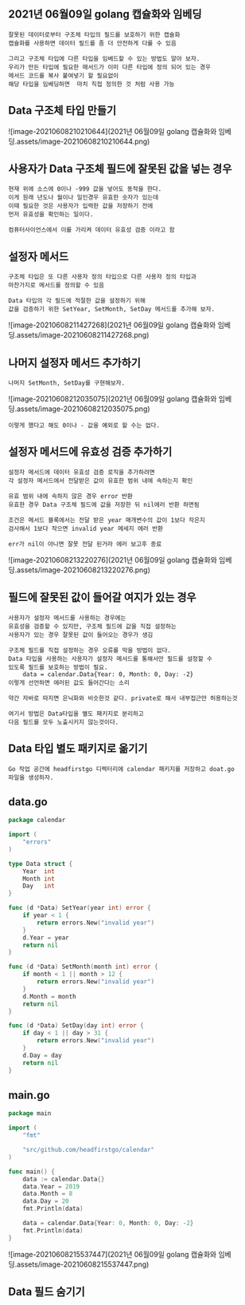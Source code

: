 ## 2021년 06월09일 golang 캡슐화와 임베딩  
```
잘못된 데이터로부터 구조체 타입의 필드를 보호하기 위한 캡슐화
캡슐화를 사용하면 데이터 필드를 좀 더 안전하게 다룰 수 있음

그리고 구조체 타입에 다른 타입을 임베드할 수 있는 방법도 알아 보자.
우리가 만든 타입에 필요한 매서드가 이미 다른 타입에 정의 되어 있는 경우
메서드 코드를 복사 붙여넣기 할 필요없이
해당 타입을 임베딩하면  마치 직접 정의한 것 처럼 사용 가능
```
## Data 구조체 타입 만들기  
![image-20210608210210644](2021년 06월09일 golang 캡슐화와 임베딩.assets/image-20210608210210644.png)
## 사용자가 Data 구조체 필드에 잘못된 값을 넣는 경우  
```
현재 위에 소스에 0이나 -999 값을 넣어도 동작을 한다. 
이게 원래 년도나 월이나 일인경우 유효한 숫자가 있는데
이때 필요한 것은 사용자가 입력한 값을 저장하기 전에
먼저 유효성을 확인하는 일이다.

컴퓨터사이언스에서 이를 가리켜 데이터 유효성 검증 이라고 함
```
## 설정자 메서드  
```
구조체 타입은 또 다른 사용자 정의 타입으로 다른 사용자 정의 타입과 
마찬가지로 메서드를 정의할 수 있음

Data 타입의 각 필드에 적절한 값을 설정하기 위해 
값을 검증하기 위한 SetYear, SetMonth, SetDay 메서드를 추가해 보자.
```
![image-20210608211427268](2021년 06월09일 golang 캡슐화와 임베딩.assets/image-20210608211427268.png)
## 나머지 설정자 메서드 추가하기  
```
나머지 SetMonth, SetDay를 구현해보자.
```
![image-20210608212035075](2021년 06월09일 golang 캡슐화와 임베딩.assets/image-20210608212035075.png)
```
이렇게 했다고 해도 0이나 - 값을 예외로 할 수는 없다. 
```
## 설정자 메서드에 유효성 검증 추가하기  
```
설정자 메서드에 데이터 유효성 검증 로직을 추가하려면
각 설정자 메서드에서 전달받은 값이 유효한 범위 내에 속하는지 확인

유효 범위 내에 속하지 않은 경우 error 반환
유효한 경우 Data 구조체 필드에 값을 저장한 뒤 nil에러 반환 하면됨

조건은 메서드 블록에서는 전달 받은 year 매개변수의 값이 1보다 작은지 
검사해서 1보다 작으면 invalid year 메세지 에러 반환

err가 nil이 아니면 잘못 전달 된거라 에러 보고후 종료
```
![image-20210608213220276](2021년 06월09일 golang 캡슐화와 임베딩.assets/image-20210608213220276.png)
## 필드에 잘못된 값이 들어갈 여지가 있는 경우  
```
사용자가 설정자 메서드를 사용하는 경우에는
유효성을 검증할 수 있지만, 구조체 필드에 값을 직접 설정하는 
사용자가 있는 경우 잘못된 값이 들어오는 경우가 생김

구조체 필드를 직접 설정하는 경우 오류를 막을 방법이 없다. 
Data 타입을 사용하는 사용자가 설정자 메서드를 통해서만 필드를 설정할 수 
있도록 필드를 보호하는 방법이 필요.
	data = calendar.Data{Year: 0, Month: 0, Day: -2}
이렇게 선언하면 에러된 값도 들어간다는 소리

약간 자바로 따지면 은닉화와 비슷한것 같다. private로 해서 내부접근만 허용하는것

여기서 방법은 Data타입을 별도 패키지로 분리하고 
다음 필드를 모두 노출시키지 않는것이다.
```
## Data 타입 별도 패키지로 옮기기  
```
Go 작업 공간에 headfirstgo 디렉터리에 calendar 패키지를 저장하고 doat.go
파일을 생성하자.
```
## data.go  
```go
package calendar

import (
	"errors"
)

type Data struct {
	Year  int
	Month int
	Day   int
}

func (d *Data) SetYear(year int) error {
	if year < 1 {
		return errors.New("invalid year")
	}
	d.Year = year
	return nil
}

func (d *Data) SetMonth(month int) error {
	if month < 1 || month > 12 {
		return errors.New("invalid year")
	}
	d.Month = month
	return nil
}

func (d *Data) SetDay(day int) error {
	if day < 1 || day > 31 {
		return errors.New("invalid year")
	}
	d.Day = day
	return nil
}
```
## main.go  
```go
package main

import (
	"fmt"

	"src/github.com/headfirstgo/calendar"
)

func main() {
	data := calendar.Data{}
	data.Year = 2019
	data.Month = 8
	data.Day = 20
	fmt.Println(data)

	data = calendar.Data{Year: 0, Month: 0, Day: -2}
	fmt.Println(data)
}
```
![image-20210608215537447](2021년 06월09일 golang 캡슐화와 임베딩.assets/image-20210608215537447.png)
## Data 필드 숨기기  
